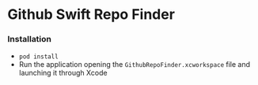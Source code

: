 # Github Swift Repo Finder

### Installation
- `pod install`
- Run the application opening the `GithubRepoFinder.xcworkspace` file and launching it through Xcode
